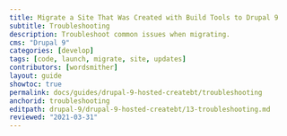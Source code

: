 ```yaml
---
title: Migrate a Site That Was Created with Build Tools to Drupal 9
subtitle: Troubleshooting
description: Troubleshoot common issues when migrating.
cms: "Drupal 9"
categories: [develop]
tags: [code, launch, migrate, site, updates]
contributors: [wordsmither]
layout: guide
showtoc: true
permalink: docs/guides/drupal-9-hosted-createbt/troubleshooting
anchorid: troubleshooting
editpath: drupal-9/drupal-9-hosted-createbt/13-troubleshooting.md
reviewed: "2021-03-31"
---
```


<Partial file="drupal-9/troubleshooting-drush.md" />

<Partial file="drupal-9/troubleshooting-general.md" />

